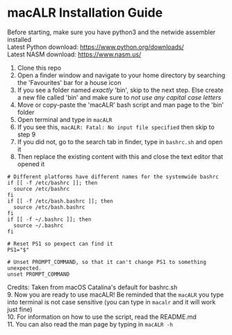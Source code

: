 # macALR Installation Guide
Before starting, make sure you have python3 and the netwide assembler installed  
Latest Python download: <https://www.python.org/downloads/>  
Latest NASM download: <https://www.nasm.us/>
1. Clone this repo  
2. Open a finder window and navigate to your home directory by searching the 'Favourites' bar for a house icon  
3. If you see a folder named _exactly_ 'bin', skip to the next step. Else create a new file called 'bin' and make sure to _not use any capital case letters_
4. Move or copy-paste the 'macALR' bash script and man page to the 'bin' folder  
5. Open terminal and type in ```macALR```  
6. If you see this, ```macALR: Fatal: No input file specified``` then skip to step 9  
7. If you did not, go to the search tab in finder, type in ```bashrc.sh``` and open it  
8. Then replace the existing content with this and close the text editor that opened it  
```
# Different platforms have different names for the systemwide bashrc
if [[ -f /etc/bashrc ]]; then
  source /etc/bashrc
fi
if [[ -f /etc/bash.bashrc ]]; then
  source /etc/bash.bashrc
fi
if [[ -f ~/.bashrc ]]; then
  source ~/.bashrc
fi

# Reset PS1 so pexpect can find it
PS1="$"

# Unset PROMPT_COMMAND, so that it can't change PS1 to something unexpected.
unset PROMPT_COMMAND
```
Credits: Taken from macOS Catalina's default for bashrc.sh  
9. Now you are ready to use macALR! Be reminded that the ```macALR``` you type into terminal is not case sensitive (you can type in ```macalr``` and it will work just fine)  
10. For information on how to use the script, read the README.md  
11. You can also read the man page by typing in ```macALR -h```
